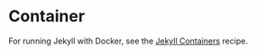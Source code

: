 # Container

For running Jekyll with Docker, see the [Jekyll Containers](https://michaelcurrin.github.io/code-cookbook/recipes/containers/jekyll.html) recipe.

